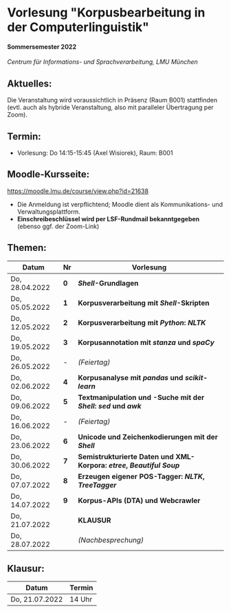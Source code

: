# Vorlesung "Korpusbearbeitung in der Computerlinguistik"

#### Sommersemester 2022

*Centrum für Informations- und Sprachverarbeitung, LMU München*


## Aktuelles:

Die Veranstaltung wird voraussichtlich in Präsenz (Raum B001) stattfinden (evtl. auch als hybride Veranstaltung, also mit paralleler Übertragung per Zoom).


## Termin:

- Vorlesung: Do 14:15-15:45 (Axel Wisiorek), Raum: B001



## Moodle-Kursseite:

https://moodle.lmu.de/course/view.php?id=21638


- Die Anmeldung ist verpflichtend; Moodle dient als Kommunikations- und Verwaltungsplattform.
- **Einschreibeschlüssel wird per LSF-Rundmail bekanntgegeben** (ebenso ggf. der Zoom-Link)




## Themen:

| Datum  | Nr | Vorlesung | 
| ------------- | ------------- | ------------- | 
|  Do, 28.04.2022 |  **0** | ***Shell*-Grundlagen** |
|  Do, 05.05.2022 |  **1** | **Korpusverarbeitung mit *Shell*-Skripten** |
|  Do, 12.05.2022 |  **2** | **Korpusverarbeitung mit *Python*: *NLTK*** |
|  Do, 19.05.2022 |  **3** | **Korpusannotation mit *stanza* und *spaCy*** |
|  Do, 26.05.2022 |  - | *(Feiertag)*  |
|  Do, 02.06.2022 |  **4** | **Korpusanalyse mit *pandas* und *scikit-learn*** |
|  Do, 09.06.2022 |  **5** | **Textmanipulation und -Suche mit der *Shell*: *sed* und *awk*** |
|  Do, 16.06.2022 | - | *(Feiertag)*  |
|  Do, 23.06.2022 |  **6** | **Unicode und Zeichenkodierungen mit der *Shell*** |
|  Do, 30.06.2022 |  **7** | **Semistrukturierte Daten und XML-Korpora: *etree*, *Beautiful Soup*** |
|  Do, 07.07.2022 |  **8** | **Erzeugen eigener POS-Tagger: *NLTK*, *TreeTagger*** |
|  Do, 14.07.2022 |  **9** | **Korpus-APIs (DTA) und Webcrawler** |
|  Do, 21.07.2022 |   | **KLAUSUR** |
|  Do, 28.07.2022 |   | *(Nachbesprechung)* |


## Klausur:

| Datum  | Termin | 
| ------------- | ------------- | 
|  Do, 21.07.2022 |  14 Uhr   | 


